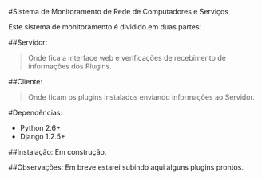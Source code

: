 #Sistema de Monitoramento de Rede de Computadores e Serviços

Este sistema de monitoramento é dividido em duas partes:

##Servidor:
>Onde fica a interface web e verificações de recebimento de informações dos Plugins.

##Cliente:

>Onde ficam os plugins instalados enviando informações ao Servidor.

#Dependências:
- Python 2.6+
- Django 1.2.5+

##Instalação:
Em construção.

##Observações:
Em breve estarei subindo aqui alguns plugins prontos.

